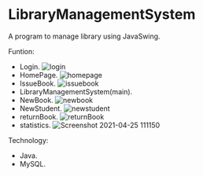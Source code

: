 # LibraryManagementSystem
A program to manage library using JavaSwing.

Funtion:
- Login.
![login](https://user-images.githubusercontent.com/69128515/115721266-16f63700-a3a8-11eb-9e10-9a10cfca9182.png)
- HomePage.
![homepage](https://user-images.githubusercontent.com/69128515/115721442-3c834080-a3a8-11eb-91b6-b4a20c842121.png)
- IssueBook.
![issuebook](https://user-images.githubusercontent.com/69128515/115721330-237a8f80-a3a8-11eb-98e9-a336363b192d.png)
- LibraryManagementSystem(main).
- NewBook.
![newbook](https://user-images.githubusercontent.com/69128515/115721486-47d66c00-a3a8-11eb-9dea-d519a41be09a.png)
- NewStudent.
![newstudent](https://user-images.githubusercontent.com/69128515/115721513-4dcc4d00-a3a8-11eb-8fcd-cd1ad9e9f30d.png)
- returnBook.
![returnBook](https://user-images.githubusercontent.com/69128515/115721546-59b80f00-a3a8-11eb-98c9-c699b50b3f4c.png)
- statistics.
![Screenshot 2021-04-25 111150](https://user-images.githubusercontent.com/69128515/115980459-1b446f00-a5b7-11eb-844e-5ba527a1065a.png)




Technology:
- Java.
- MySQL.

